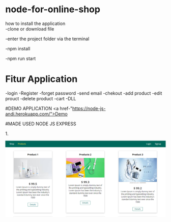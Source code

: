 # node-for-online-shop

how to install the application <br>
  -clone or download file <p>
  -enter the project folder via the terminal <p>
  -npm install <p>
  -npm run start


# Fitur Application
  -login
  -Register
  -forget password
  -send email
  -chekout 
  -add product
  -edit prouct
  -delete product
  -cart
  -DLL

#DEMO APPLICATION
<a href-"https://node-js-andi.herokuapp.com/">Demo</a>

#MADE USED NODE JS EXPRESS

1.<p align="center"><img src="https://github.com/andihoerudin24/node-for-online-shop/blob/master/1.PNG"></p>

